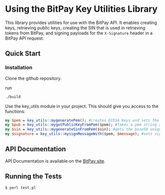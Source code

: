 # Using the BitPay Key Utilities Library

This library provides utilities for use with the BitPay API. It enables creating keys, retrieving public keys, creating the SIN that is used in retrieving tokens from BitPay, and signing payloads for the `X-Signature` header in a BitPay API request.

## Quick Start
### Installation

Clone the github repository.

run 
```bash
./build
```

Use the key_utils module in your project. This should give you access to the functions:

```perl
my $pem = key_utils::mygeneratePem(); #creates ECDSA Keys and sets the value of pem to the PEM encoding of the key
my $pub = key_utils::mygetPublicKeyFromPem($pem); #takes a pem string and sets the value of pubkey to the compressed public key extracted from the pem
my $sin = key_utils::mygenerateSinFromPem($sin); #gets the base58 unique identifier associated with the pem
my $signature = key_utils::mysignMessageWith($pem, $message); #sets signature to the signature of the sha256 of the message
```

## API Documentation

API Documentation is available on the [BitPay site](https://bitpay.com/api).

## Running the Tests

```bash
$ perl test.pl
```

